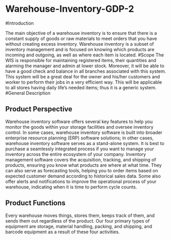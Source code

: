 # Warehouse-Inventory-GDP-2

#Introduction

The main objective of a warehouse inventory is to ensure that there is a constant supply of goods or raw materials to meet orders that you have without creating excess inventory. Warehouse inventory is a subset of inventory management and is focused on knowing which products are incoming and outgoing, as well as where each item is located.
#Scope
The WIS is responsible for maintaining registered items, their quantities and alarming the manager and admin at lower stock. Moreover, it will be able to have a good check and balance in all branches associated with this system. This system will be a great deal for the owner and his/her customers and worker to perform their jobs in a very efficient way. This will be applicable to all stores having daily life’s needed items; thus it is a generic system.
#General Description
##	Product Perspective
Warehouse inventory software offers several key features to help you monitor the goods within your storage facilities and oversee inventory control. In some cases, warehouse inventory software is built into broader enterprise resource planning (ERP) software solutions; in other cases, warehouse inventory software serves as a stand-alone system. It is best to purchase a seamlessly integrated process if you want to manage your inventory across the entire ecosystem of your company. Inventory management software covers the acquisition, tracking, and shipping of products, ensuring you know what products are where at what time. They can also serve as forecasting tools, helping you to order items based on expected customer demand according to historical sales data. Some also offer alerts and notifications to improve the operational process of your warehouse, indicating when it is time to perform cycle counts.				
##	Product Functions		
Every warehouse moves things, stores them, keeps track of them, and sends them out regardless of the product. Our four primary types of equipment are storage, material handling, packing, and shipping, and barcode equipment as a result of these four activities.
